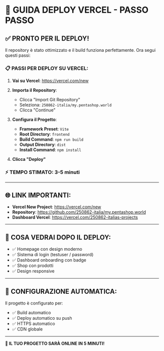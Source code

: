 # 🚀 GUIDA DEPLOY VERCEL - PASSO PASSO

## ✅ **PRONTO PER IL DEPLOY!**

Il repository è stato ottimizzato e il build funziona perfettamente. Ora segui questi passi:

### **📋 PASSI PER DEPLOY SU VERCEL:**

1. **Vai su Vercel**: https://vercel.com/new

2. **Importa il Repository**:
   - Clicca "Import Git Repository"
   - Seleziona: `250862-italia/my.pentashop.world`
   - Clicca "Continue"

3. **Configura il Progetto**:
   - **Framework Preset**: `Vite`
   - **Root Directory**: `frontend`
   - **Build Command**: `npm run build`
   - **Output Directory**: `dist`
   - **Install Command**: `npm install`

4. **Clicca "Deploy"**

### **⚡ TEMPO STIMATO: 3-5 minuti**

---

## 🌐 **LINK IMPORTANTI:**

- **Vercel New Project**: https://vercel.com/new
- **Repository**: https://github.com/250862-italia/my.pentashop.world
- **Dashboard Vercel**: https://vercel.com/250862-italias-projects

---

## 🎯 **COSA VEDRAI DOPO IL DEPLOY:**

- ✅ Homepage con design moderno
- ✅ Sistema di login (testuser / password)
- ✅ Dashboard onboarding con badge
- ✅ Shop con prodotti
- ✅ Design responsive

---

## 🔧 **CONFIGURAZIONE AUTOMATICA:**

Il progetto è configurato per:
- ✅ Build automatico
- ✅ Deploy automatico su push
- ✅ HTTPS automatico
- ✅ CDN globale

---

**🚀 IL TUO PROGETTO SARÀ ONLINE IN 5 MINUTI!** 